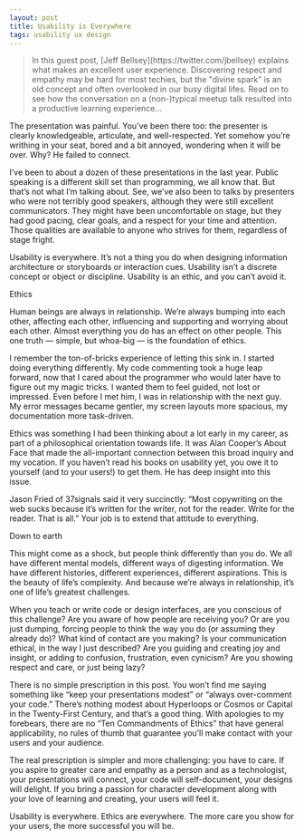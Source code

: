```yaml
---
layout: post
title: Usability is Everywhere
tags: usability ux design
---
```

    
<blockquote class="twitter-tweet" lang="en">
In this guest post, [Jeff Bellsey](https://twitter.com/jbellsey) explains what makes an excellent user experience.  Discovering respect and empathy may be hard for most techies, but the "divine spark" is an old concept and often overlooked in our busy digital lifes. Read on to see how the conversation on a (non-)typical meetup talk resulted into a productive learning experience...
</blockquote>

The presentation was painful. You’ve been there too: the presenter is clearly knowledgeable, articulate, and well-respected. Yet somehow you’re writhing in your seat, bored and a bit annoyed, wondering when it will be over. Why? He failed to connect. 

I’ve been to about a dozen of these presentations in the last year. Public speaking is a different skill set than programming, we all know that. But that’s not what I’m talking about. See, we’ve also been to talks by presenters who were not terribly good speakers, although they were still excellent communicators. They might have been uncomfortable on stage, but they had good pacing, clear goals, and a respect for your time and attention. Those qualities are available to anyone who strives for them, regardless of stage fright.

Usability is everywhere. It’s not a thing you do when designing information architecture or storyboards or interaction cues. Usability isn’t a discrete concept or object or discipline. Usability is an ethic, and you can’t avoid it.

Ethics

Human beings are always in relationship. We’re always bumping into each other, affecting each other, influencing and supporting and worrying about each other. Almost everything you do has an effect on other people. This one truth — simple, but whoa-big — is the foundation of ethics.

I remember the ton-of-bricks experience of letting this sink in. I started doing everything differently. My code commenting took a huge leap forward, now that I cared about the programmer who would later have to figure out my magic tricks. I wanted them to feel guided, not lost or impressed. Even before I met him, I was in relationship with the next guy. My error messages became gentler, my screen layouts more spacious, my documentation more task-driven.

Ethics was something I had been thinking about a lot early in my career, as part of a philosophical orientation towards life. It was Alan Cooper’s About Face that made the all-important connection between this broad inquiry and my vocation. If you haven’t read his books on usability yet, you owe it to yourself (and to your users!) to get them. He has deep insight into this issue.

Jason Fried of 37signals said it very succinctly: “Most copywriting on the web sucks because it’s written for the writer, not for the reader. Write for the reader. That is all.” Your job is to extend that attitude to everything.

Down to earth

This might come as a shock, but people think differently than you do. We all have different mental models, different ways of digesting information. We have different histories, different experiences, different aspirations. This is the beauty of life’s complexity. And because we’re always in relationship, it’s one of life’s greatest challenges.

When you teach or write code or design interfaces, are you conscious of this challenge? Are you aware of how people are receiving you? Or are you just dumping, forcing people to think the way you do (or assuming they already do)? What kind of contact are you making? Is your communication ethical, in the way I just described? Are you guiding and creating joy and insight, or adding to confusion, frustration, even cynicism? Are you showing respect and care, or just being lazy?

There is no simple prescription in this post. You won’t find me saying something like “keep your presentations modest” or “always over-comment your code.” There’s nothing modest about Hyperloops or Cosmos or Capital in the Twenty-First Century, and that’s a good thing. With apologies to my forebears, there are no “Ten Commandments of Ethics” that have general applicability, no rules of thumb that guarantee you’ll make contact with your users and your audience. 

The real prescription is simpler and more challenging: you have to care. If you aspire to greater care and empathy as a person and as a technologist, your presentations will connect, your code will self-document, your designs will delight. If you bring a passion for character development along with your love of learning and creating, your users will feel it.

Usability is everywhere. Ethics are everywhere. The more care you show for your users, the more successful you will be.

